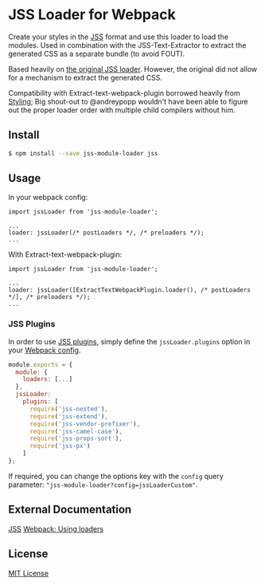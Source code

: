 # JSS Loader for Webpack
Create your styles in the [JSS](https://github.com/jsstyles/jss) format and use this loader to load the modules. Used in combination with the JSS-Text-Extractor to extract the generated CSS as a separate bundle (to avoid FOUT).

Based heavily on [the original JSS loader](https://github.com/markdalgleish/jss-loader). However, the original did not allow for a mechanism to extract the generated CSS.

Compatibility with Extract-text-webpack-plugin borrowed heavily from [Styling](https://github.com/andreypopp/styling); Big shout-out to @andreypopp wouldn't have been able to figure out the proper loader order with multiple child compilers without him.

## Install

```bash
$ npm install --save jss-module-loader jss
```

## Usage

In your webpack config:

```
import jssLoader from 'jss-module-loader';

...
loader: jssLoader(/* postLoaders */, /* preloaders */);
...
```

With Extract-text-webpack-plugin:

```
import jssLoader from 'jss-module-loader';

...
loader: jssLoader([ExtractTextWebpackPlugin.loader(), /* postLoaders */], /* preloaders */);
...
```


### JSS Plugins

In order to use [JSS plugins](https://github.com/jsstyles/jss/blob/master/readme.md#plugins), simply define the `jssLoader.plugins` option in your [Webpack config](http://webpack.github.io/docs/configuration.html).

``` javascript
module.exports = {
  module: {
    loaders: [...]
  },
  jssLoader:
    plugins: [
      require('jss-nested'),
      require('jss-extend'),
      require('jss-vendor-prefixer'),
      require('jss-camel-case'),
      require('jss-props-sort'),
      require('jss-px')
    ]
};
```

If required, you can change the options key with the `config` query parameter: `"jss-module-loader?config=jssLoaderCustom"`.

## External Documentation

[JSS](https://github.com/jsstyles/jss)
[Webpack: Using loaders](http://webpack.github.io/docs/using-loaders.html)

## License
[MIT License](http://www.mit-license.org/)
